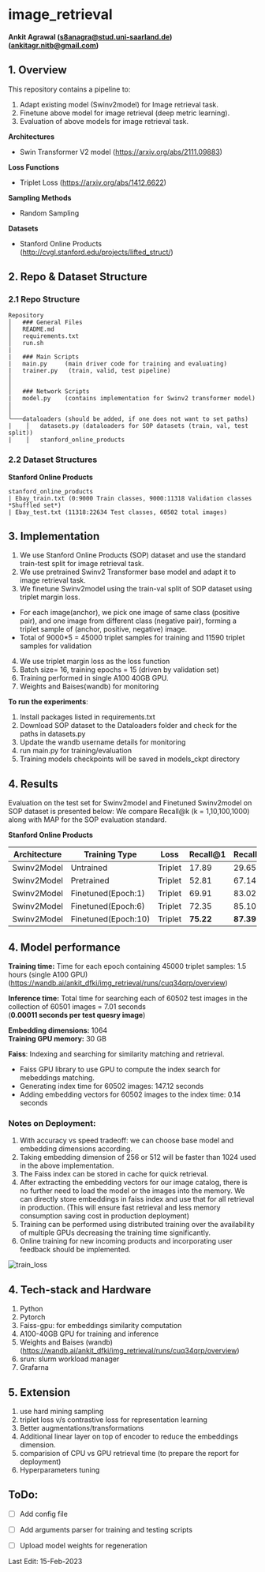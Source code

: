 # image_retrieval
#### Ankit Agrawal (s8anagra@stud.uni-saarland.de) (ankitagr.nitb@gmail.com)


## 1. Overview
This repository contains a pipeline to:
1. Adapt existing model (Swinv2model) for Image retrieval task. 
2. Finetune above model for image retrieval (deep metric learning). 
3. Evaluation of above models for image retrieval task. 


__Architectures__
* Swin Transformer V2 model (https://arxiv.org/abs/2111.09883)
  
  
__Loss Functions__
* Triplet Loss (https://arxiv.org/abs/1412.6622)


__Sampling Methods__
* Random Sampling


__Datasets__
* Stanford Online Products (http://cvgl.stanford.edu/projects/lifted_struct/)


## 2. Repo & Dataset Structure
### 2.1 Repo Structure
```
Repository
│   ### General Files
│   README.md
│   requirements.txt    
│   run.sh
|
|   ### Main Scripts
|   main.py     (main driver code for training and evaluating)
|   trainer.py   (train, valid, test pipeline)
│   
│ 
│   ### Network Scripts
|   model.py    (contains implementation for Swinv2 transformer model)
│   
│    
└───dataloaders (should be added, if one does not want to set paths)
|    │   datasets.py (dataloaders for SOP datasets (train, val, test split))
|    │   stanford_online_products
```

### 2.2 Dataset Structures
__Stanford Online Products__
```
stanford_online_products
| Ebay_train.txt (0:9000 Train classes, 9000:11318 Validation classes *Shuffled set*)
| Ebay_test.txt (11318:22634 Test classes, 60502 total images)
```


## 3. Implementation

1. We use Stanford Online Products (SOP) dataset and use the standard train-test split for image retrieval task.
2. We use pretrained Swinv2 Transformer base model and adapt it to image retrieval task. 
3. We finetune Swinv2model using the train-val split of SOP dataset using triplet margin loss. 
* For each image(anchor), we pick one image of same class (positive pair), and one image from different class (negative pair), forming a triplet sample of (anchor, positive, negative) image.
* Total of 9000\*5 = 45000 triplet samples for training and 11590 triplet samples for validation
4. We use triplet margin loss as the loss function
5. Batch size= 16, training epochs = 15 (driven by validation set)
6. Training performed in single A100 40GB GPU.
7. Weights and Baises(wandb) for monitoring

__To run the experiments__:
1. Install packages listed in requirements.txt
2. Download SOP dataset to the Dataloaders folder and check for the paths in datasets.py
3. Update the wandb username details for monitoring
4. run main.py for training/evaluation
5. Training models checkpoints will be saved in models_ckpt directory


## 4. Results
Evaluation on the test set for Swinv2model and Finetuned Swinv2model on SOP dataset is presented below:
We compare Recall@k (k = 1,10,100,1000) along with MAP for the SOP evaluation standard. 

__Stanford Online Products__

Architecture | Training Type     | Loss     | Recall@1   | Recall@10  | Recall@100 | Recall@1000| MAP  
-------------|-------------------|----------|------------|------------|------------|------------|------
Swinv2Model  |  Untrained        |  Triplet |   17.89    |   29.65    |   46.42    |   69.87    | 12.1     
Swinv2Model  |  Pretrained       |  Triplet |   52.81    |   67.14    |   80.06    |   91.10    | 30.18     
Swinv2Model  |Finetuned(Epoch:1) |  Triplet |   69.91    |   83.02    |   91.36    |   96.78    | 38.38  
Swinv2Model  |Finetuned(Epoch:6) |  Triplet |   72.35    |   85.10    |   92.68    |   97.17    | 39.50  
Swinv2Model  |Finetuned(Epoch:10)|  Triplet |   __75.22__    |   __87.39__    |   __93.76__    |   __97.60__    | __40.78__

## 4. Model performance
__Training time:__ Time for each epoch containing 45000 triplet samples: 1.5 hours (single A100 GPU) (https://wandb.ai/ankit_dfki/img_retrieval/runs/cuq34qrp/overview)

__Inference time:__ Total time for searching each of 60502 test images in the collection of 60501 images = 7.01 seconds  
(__0.00011 seconds per test quesry image__)

__Embedding dimensions:__ 1064   
__Training GPU memory:__ 30 GB

__Faiss__: Indexing and searching for similarity matching and retrieval.
* Faiss GPU library to use GPU to compute the index search for mebeddings matching.
* Generating index time for 60502 images: 147.12 seconds
* Adding embedding vectors for 60502 images to the index time: 0.14 seconds

### Notes on Deployment:
1. With accuracy vs speed tradeoff: we can choose base model and embedding dimensions according. 
2. Taking embedding dimension of 256 or 512 will be faster than 1024 used in the above implementation. 
3. The Faiss index can be stored in cache for quick retrieval.
4. After extracting the embedding vectors for our image catalog, there is no further need to load the model or the images into the memory. We can directly store embeddings in faiss index and use that for all retrieval in production. (This will ensure fast retrieval and less memory consumption saving cost in production deployment)
5. Training can be performed using distributed training over the availability of multiple GPUs decreasing the training time significantly.
6. Online training for new incoming products and incorporating user feedback should be implemented.


![train_loss](https://user-images.githubusercontent.com/45555218/218908105-fbd0493c-c938-43d7-9dbc-64e097949865.png)


## 4. Tech-stack and Hardware

1. Python
2. Pytorch
3. Faiss-gpu: for embeddings similarity computation
4. A100-40GB GPU for training and inference
5. Weights and Baises (wandb) (https://wandb.ai/ankit_dfki/img_retrieval/runs/cuq34qrp/overview)
6. srun: slurm workload manager
7. Grafarna


## 5. Extension
1. use hard mining sampling
2. triplet loss v/s contrastive loss for representation learning
3. Better augmentations/transformations
4. Additional linear layer on top of encoder to reduce the embeddings dimension.
5. comparision of CPU vs GPU retrieval time (to prepare the report for deployment)
6. Hyperparameters tuning



## ToDo:
- [ ] Add config file
- [ ] Add arguments parser for training and testing scripts
- [ ] Upload model weights for regeneration


Last Edit: 15-Feb-2023

